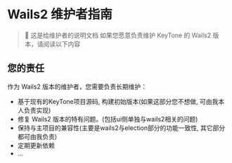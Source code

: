 # Wails2 维护者指南

> 📌 这是给维护者的说明文档
> 如果您愿意负责维护 KeyTone 的 Wails2 版本，请阅读以下内容

## 您的责任

作为 Wails2 版本的维护者，您需要负责长期维护：
* 基于现有的KeyTone项目源码, 构建初始版本(如果这部分您不想做, 可由我本人负责实现)
* 修复 Wails2 版本的特有问题。(包括ui侧单独与wails2相关的问题)
* 保持与主项目的兼容性(主要是wails2与election部分的功能一致性, 其它部分都可由我负责)
* 定期更新依赖
* ...
